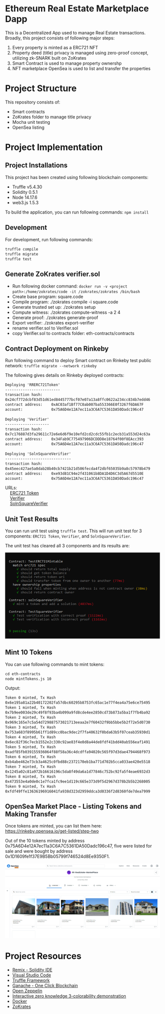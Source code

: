 # Ethereum Real Estate Marketplace Dapp

This is a Decentralized App used to manage Real Estate transactions. Broadly, this project consists of following major steps:

1. Every property is minted as a ERC721 NFT
2. Property deed (title) privacy is managed using zero-proof concept, utilizing zk-SNARK built on ZoKrates
3. Smart Contract is used to manage property ownershp
4. NFT marketplace OpenSea is used to list and transfer the properties

# Project Structure

This repository consists of:

* Smart contracts
* ZoKrates folder to manage title privacy
* Mocha unit testing
* OpenSea listing

# Project Implementation

## Project Installations

This project has been created using following blockchain components:

* Truffle v5.4.30
* Solidity 0.5.1
* Node 14.17.6
* web3.js 1.5.3

To build the application, you can run following commands: `npm install`

## Development

For development, run following commands:

```
truffle compile
truffle migrate
truffle test
```

## Generate ZoKrates verifier.sol

* Run following docker command: `docker run -v <project path>:/home/zokrates/code -it /zokrates/zokrates /bin/bash`
* Create base program: square.code 
* Compile program: ./zokrates compile -i square.code
* Generate trusted set up: ./zokrates setup
* Compute witness: ./zokrates compute-witness -a 2 4
* Generate proof: ./zokrates generate-proof
* Export verifier: ./zokrates export-verifier
* rename verifier.sol to Verifier.sol
* copy Verifier.sol to contracts folder: eth-contracts/contracts

## Contract Deployment on Rinkeby

Run following command to deploy Smart contract on Rinkeby test public network: `truffle migrate --network rinkeby`

The following gives details on Rinkeby deployed contracts:

```
Deploying 'RRERC721Token'
-------------------------
transaction hash:    0x24cf772dcbf83d51d61ed8445777bcf07e07a13a8ffc0622a234cc834b7edd46
contract address:    0xAC03af1Bf77C0ab007ba553366E0f3267f6DA67F
account:             0x75A6D4e12A7ec11a3C6A7C5361DA50Dadc196c47

Deploying 'Verifier'
--------------------
transaction hash:    0x7c176887d3fa29611c72e6e6d6f9e10efd2cd2cdc55fb1c2ecb31a553d24c63a
contract address:    0x34Fab9C775497906DCDDD8e18764f00f8EAcc393
account:             0x75A6D4e12A7ec11a3C6A7C5361DA50Dadc196c47

Deploying 'SolnSquareVerifier'
------------------------------
transaction hash:    0x45eec427ae5a0dab28b40cb7421b21d506fecda4f2dbf65035b9a8c57978b479
contract address:    0xe93d81C94e2f431061b8DA1D4D6C3d5A67d5510E
account:             0x75A6D4e12A7ec11a3C6A7C5361DA50Dadc196c47
```
URLs:<br>
&nbsp;&nbsp;&nbsp;&nbsp;[ERC721 Token](https://rinkeby.etherscan.io/tx/0x24cf772dcbf83d51d61ed8445777bcf07e07a13a8ffc0622a234cc834b7edd46)<br>
&nbsp;&nbsp;&nbsp;&nbsp;[Verifier](https://rinkeby.etherscan.io/tx/0x7c176887d3fa29611c72e6e6d6f9e10efd2cd2cdc55fb1c2ecb31a553d24c63a)<br>
&nbsp;&nbsp;&nbsp;&nbsp;[SolnSquareVerifier](https://rinkeby.etherscan.io/tx/0x45eec427ae5a0dab28b40cb7421b21d506fecda4f2dbf65035b9a8c57978b479)

## Unit Test Results

You can run unit test using `truffle test`.  This will run unit test for 3 components: `ERC721 Token`, `Verifier`, and `SolnSquareVerifier`.  

The unit test has cleared all 3 components and its results are:

<img src="https://github.com/ramkumarrani/udacity-blockchain-projects/blob/master/project5/eth-contracts/output/AllUnitTest.PNG" />

## Mint 10 Tokens

You can use following commands to mint tokens:

```
cd eth-contracts
node mintTokens.js 10
```

Output:<br>
```
Token 0 minted, Tx Hash 0x6e195a81a22b40172202fa57dbc60295b8753fc65ac1e77f4ea4a75e6ce75495   
Token 1 minted, Tx Hash 0x7b9ee003de29c49f8f93ba4b099a9fd8cde4ee2850cd73b873a5ba1f7fb4ba92  
Token 2 minted, Tx Hash 0x969c165e7c5a54d729887573021713eeaa2e7f60432f9bb5bbe5b2f72e5d0730 
Token 3 minted, Tx Hash 0x753a683f8995b61ff1d89cc0bac9dec2f7fa40632f0bda63b5f07ceab35930d1
Token 4 minted, Tx Hash 0x6ec82f36c7ecb1552e2c330c92ae83f4e0d8a44de8fdf41bdd40ab556eaf1491
Token 5 minted, Tx Hash 0xadf85fb039155936064f88f58a36c4dcdffa94020c565f97d3dae4794468f973
Token 6 minted, Tx Hash 0xb4abe462e73cb3a4625c0fbd88c2372170eb1ba771d702b5cca033ae420e5518
Token 7 minted, Tx Hash 0x1245a02c81a972b16616196c5da8f49da6a1d77846c752bc92fa5f4eae6932d3
Token 8 minted, Tx Hash 0x473553e4a0de0c1e7fca1fc9ee1d119c665e373d9f5d2967d378b2b5b2268005
Token 9 minted, Tx Hash 0xfdf49ffe13636196916041fa938d323d2959ddca3d0336f2d8360fde7dea7999
```

## OpenSea Market Place - Listing Tokens and Making Transfer

Once tokens are minted, you can list them here: https://rinkeby.opensea.io/get-listed/step-two

Out of the 10 tokens minted by address 0x75A6D4e12A7ec11a3C6A7C5361DA50Dadc196c47, five were listed for sale and were bought by address 0x1D1609fe1f37E9B5Bb05799f746524d8Ee9350F1.

<img src = "https://github.com/ramkumarrani/udacity-blockchain-projects/blob/master/project5/eth-contracts/output/OpenSea-Sold.PNG" />

# Project Resources

* [Remix - Solidity IDE](https://remix.ethereum.org/)
* [Visual Studio Code](https://code.visualstudio.com/)
* [Truffle Framework](https://truffleframework.com/)
* [Ganache - One Click Blockchain](https://truffleframework.com/ganache)
* [Open Zeppelin ](https://openzeppelin.org/)
* [Interactive zero knowledge 3-colorability demonstration](http://web.mit.edu/~ezyang/Public/graph/svg.html)
* [Docker](https://docs.docker.com/install/)
* [ZoKrates](https://github.com/Zokrates/ZoKrates)

